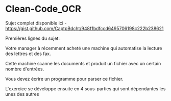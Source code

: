 # Clean-Code_OCR

Sujet complet disponible ici - https://gist.github.com/CaptpBdcht/948f1bdfccd6495706198c222b238621

Premières lignes du sujet:

Votre manager à récemment acheté une machine qui automatise la lecture des lettres et des fax.

Cette machine scanne les documents et produit un fichier avec un certain nombre d'entrées.

Vous devez écrire un programme pour parser ce fichier.

L'exercice se développe ensuite en 4 sous-parties qui sont dépendantes les unes des autres
